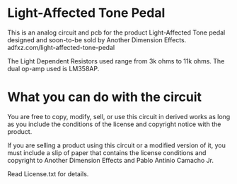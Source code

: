 # Light-Affected Tone Pedal
This is an analog circuit and pcb for the product Light-Affected Tone pedal designed and soon-to-be sold by Another Dimension Effects. adfxz.com/light-affected-tone-pedal

The Light Dependent Resistors used range from 3k ohms to 11k ohms.
The dual op-amp used is LM358AP.

# What you can do with the circuit
You are free to copy, modify, sell, or use this circuit in derived works as long as you include the conditions of the license 
and copyright notice with the product. 

If you are selling a product using this circuit or a modified version of it, 
you must include a slip of paper that contains the license conditions and copyright to Another Dimension Effects and Pablo Antinio Camacho Jr.

Read License.txt for details.

